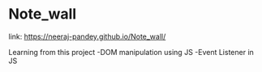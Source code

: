 # Note_wall
link: https://neeraj-pandey.github.io/Note_wall/

Learning from this project
-DOM manipulation using JS
-Event Listener in JS
